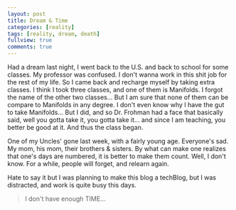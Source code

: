 ```yaml
---
layout: post
title: Dream & Time
categories: [reality]
tags: [reality, dream, death]
fullview: true
comments: true
---
```


Had a dream last night, I went back to the U.S. and back to school for some classes. My professor was confused. I don't wanna work in this shit job for the rest of my life. So I came back and recharge myself by taking extra classes. I think I took three classes, and one of them is Manifolds. I forgot the name of the other two classes... But I am sure that none of them can be compare to Manifolds in any degree. I don't even know why I have the gut to take Manifolds... But I did, and so Dr. Frohman had a face that basically said, well you gotta take it, you gotta take it... and since I am teaching, you better be good at it. And thus the class began.

One of my Uncles' gone last week, with a fairly young age. Everyone's sad. My mom, his mom, their brothers & sisters. By what can make one realizes that one's days are numbered, it is better to make them count. Well, I don't know. For a while, people will forget, and relearn again.  

Hate to say it but I was planning to make this blog a techBlog, but I was distracted, and work is quite busy this days.
>I don't have enough TIME...
